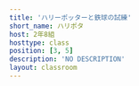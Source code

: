 ```yaml
---
title: 'ハリーポッターと鉄球の試練'
short_name: ハリポタ
host: 2年8組
hosttype: class
position: [3, 5]
description: 'NO DESCRIPTION'
layout: classroom
---
```

